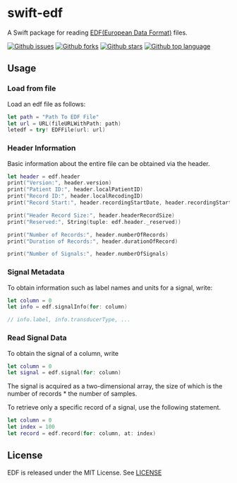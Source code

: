 # swift-edf

A Swift package for reading [EDF(European Data Format)](https://www.edfplus.info/specs/edf.html) files.

<!-- # Badges -->

[![Github issues](https://img.shields.io/github/issues/p-x9/EDF)](https://github.com/p-x9/EDF/issues)
[![Github forks](https://img.shields.io/github/forks/p-x9/EDF)](https://github.com/p-x9/EDF/network/members)
[![Github stars](https://img.shields.io/github/stars/p-x9/EDF)](https://github.com/p-x9/EDF/stargazers)
[![Github top language](https://img.shields.io/github/languages/top/p-x9/EDF)](https://github.com/p-x9/EDF/)

## Usage

### Load from file

Load an edf file as follows:

```swift
let path = "Path To EDF File"
let url = URL(fileURLWithPath: path)
letedf = try! EDFFile(url: url)
```

### Header Information

Basic information about the entire file can be obtained via the header.

```swift
let header = edf.header
print("Version:", header.version)
print("Patient ID:", header.localPatientID)
print("Record ID:", header.localRecodingID)
print("Record Start:", header.recordingStartDate, header.recordingStartTime)

print("Header Record Size:", header.headerRecordSize)
print("Reserved:", String(tuple: edf.header._reserved))

print("Number of Records:", header.numberOfRecords)
print("Duration of Records:", header.durationOfRecord)

print("Number of Signals:", header.numberOfSignals)
```

### Signal Metadata

To obtain information such as label names and units for a signal, write:

```swift
let column = 0
let info = edf.signalInfo(for: column)

// info.label, info.transducerType, ...
```

### Read Signal Data

To obtain the signal of a column, write

```swift
let column = 0
let signal = edf.signal(for: column)
```

The signal is acquired as a two-dimensional array, the size of which is the number of records * the number of samples.

To retrieve only a specific record of a signal, use the following statement.

```swift
let column = 0
let index = 100
let record = edf.record(for: column, at: index)
```

## License

EDF is released under the MIT License. See [LICENSE](./LICENSE)
